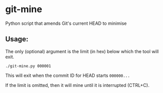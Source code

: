 # git-mine

Python script that amends Git's current HEAD to minimise

## Usage:

The only (optional) argument is the limit (in hex) below which the tool will exit.

```
./git-mine.py 000001
```

This will exit when the commit ID for HEAD starts `000000...`

If the limit is omitted, then it will mine until it is interrupted (CTRL+C).

